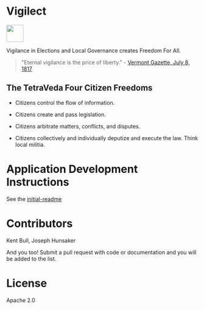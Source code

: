 # Vigilect

<a alt="Nx logo" href="https://nx.dev" target="_blank" rel="noreferrer"><img src="https://raw.githubusercontent.com/nrwl/nx/master/images/nx-logo.png" width="45"></a>

Vigilance in Elections and Local Governance creates Freedom For All.

> "Eternal vigilance is the price of liberty." - [Vermont Gazette, July 8, 1817](https://www.monticello.org/research-education/thomas-jefferson-encyclopedia/eternal-vigilance-price-liberty-spurious-quotation/#fn-1)


## The TetraVeda Four Citizen Freedoms

- Citizens control the flow of information.

- Citizens create and pass legislation.

- Citizens arbitrate matters, conflicts, and disputes.

- Citizens collectively and individually deputize and execute the law. Think local militia.
  
# Application Development Instructions 

See the [initial-readme](docs/initial-readme.md)


# Contributors

Kent Bull, Joseph Hunsaker

And you too! Submit a pull request with code or documentation and you will be added to the list.

# License

Apache 2.0
